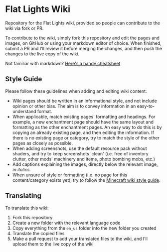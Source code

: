 # Flat Lights Wiki
Repository for the Flat Lights wiki, provided so people can contribute to the wiki via fork or PR.

To contribute to the wiki, simply fork this repository and edit the pages and images, on GitHub or using your markdown editor of choice. When finished, submit a PR and I'll review it before merging the changes, and then push the changes to the live copy of the wiki.

Not familiar with markdown? [Here's a handy cheatsheet](https://github.com/adam-p/markdown-here/wiki/Markdown-Cheatsheet)

## Style Guide

Please follow these guidelines when adding and editing wiki content:

- Wiki pages should be written in an informational style, and not include opinion or other bias. The aim is to convey information in an easy-to-understand format.
- When applicable, match existing pages' formatting and headings. For example, a new enchantment page should have the same layout and formatting as the other enchantment pages. An easy way to do this is by copying an already existing page, and then editing the information. If there is no existing page or category, try to match the style of the other pages as closely as possible.
- When adding screenshots, use the default resource pack without shaders, and try to keep screenshots 'clean' (i.e. free of inventory clutter, other mods' machinery and items, photo bombing mobs, etc.)
- Add captions explaining the images, directly below the relevant image, _in italics_.
- When unsure of style or formatting (i.e. no page for this content/category exists yet), try to follow the [Minecraft wiki style guide](https://minecraft.wiki/w/Minecraft_Wiki:Style_guide).

## Translating

To translate this wiki:

1. Fork this repository
2. Create a new folder with the relevant language code
3. Copy everything from the `en_us` folder into the new folder you created
4. Translate the copied files
5. Make a pull request to add your translated files to the wiki, and I'll upload them to the live copy of the wiki